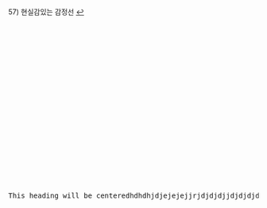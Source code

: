 
<b id="57"></b><br/><br/><br/><br/><br/><br/><br/><br/><br/><br/>
57) 현실감있는 감정선
<a href="javascript:history.back()">↩</a>
<br/><br/><br/><br/><br/><br/><br/><br/><br/><br/><br/><br/><br/><br/><br/><br/><br/><br/><br/><br/>

<pre style="width: 100%; height: 100vh; overflow: auto;">

This heading will be centeredhdhdhjdjejejejjrjdjdjdjjdjdjdjdjjdd
</pre>

<details>
<summary>How do I dropdown?</summary>
<br>
This is how you dropdown.
</details>




<b id="56"></b><br/><br/><br/><br/><br/><br/><br/><br/><br/><br/>
56) 액션스릴러, 빌런, 박진감 넘치는 영화같은
<a href="javascript:history.back()">↩</a>
<br/><br/><br/><br/><br/><br/><br/><br/><br/><br/><br/><br/><br/><br/><br/><br/><br/><br/><br/><br/>

<b id="55"></b><br/><br/><br/><br/><br/><br/><br/><br/><br/><br/>
55) 재미는 있으나 임팩트는 없었다.
<a href="javascript:history.back()">↩</a>
<br/><br/><br/><br/><br/><br/><br/><br/><br/><br/><br/><br/><br/><br/><br/><br/><br/><br/><br/><br/>

<b id="54"></b><br/><br/><br/><br/><br/><br/><br/><br/><br/><br/>
54) 어떤 환경과 삶이 살인마를 만드는지에 대해 심리해부가 인상적
<a href="javascript:history.back()">↩</a>
<br/><br/><br/><br/><br/><br/><br/><br/><br/><br/><br/><br/><br/><br/><br/><br/><br/><br/><br/><br/>

<b id="53"></b><br/><br/><br/><br/><br/><br/><br/><br/><br/><br/>
53) 구성이 너무 좋아서 끊김없이 마음을 움직이는 굉장히 좋은 작품
<a href="javascript:history.back()">↩</a>
<br/><br/><br/><br/><br/><br/><br/><br/><br/><br/><br/><br/><br/><br/><br/><br/><br/><br/><br/><br/>

<b id="52"></b><br/><br/><br/><br/><br/><br/><br/><br/><br/><br/>
52) 냉면으로 특이한 기분을 느낄 수 있다. 마지막 파인애플 냉면은 한번쯤 먹어보고 싶다.
<a href="javascript:history.back()">↩</a>
<br/><br/><br/><br/><br/><br/><br/><br/><br/><br/><br/><br/><br/><br/><br/><br/><br/><br/><br/><br/>

<b id="51"></b><br/><br/><br/><br/><br/><br/><br/><br/><br/><br/>
51) 이야기가 매끄럽고 계속 읽고 싶게 만듬. 흡입력 있는 스토리가 없으면 중도에 그만두거나 마지막 반전을 기대하게 되는데 스토리가 재밌으니 반은 먹고 들어감.
<a href="javascript:history.back()">↩</a>
<br/><br/><br/><br/><br/><br/><br/><br/><br/><br/><br/><br/><br/><br/><br/><br/><br/><br/><br/><br/>

<b id="50"></b><br/><br/><br/><br/><br/><br/><br/><br/><br/><br/>
50) 무난했다. 이 때도 좋은 추리 작품들이 꽤 많았다는 것을 알게되었고, 일찍 알았다면 더 좋지 않았을까 하고 생각함
<a href="javascript:history.back()">↩</a>
<br/><br/><br/><br/><br/><br/><br/><br/><br/><br/><br/><br/><br/><br/><br/><br/><br/><br/><br/><br/>

<b id="49"></b><br/><br/><br/><br/><br/><br/><br/><br/><br/><br/>
49) 작품속으로 들어간 듯한 착각이 들 정도로 생생한 묘사와 심리적 공포가 소름이 돋고 눈을 뗄 수 없었다.
<a href="javascript:history.back()">↩</a>
<br/><br/><br/><br/><br/><br/><br/><br/><br/><br/><br/><br/><br/><br/><br/><br/><br/><br/><br/><br/>

<b id="48"></b><br/><br/><br/><br/><br/><br/><br/><br/><br/><br/>
48) 가족을 잃은 슬픔을 주인공을 통해 처절하게 느낄 수 있었다. 내용이 부드럽게 진행되어 순식간에 읽혔다. 마지막 반전도 좋았음.
<a href="javascript:history.back()">↩</a>
<br/><br/><br/><br/><br/><br/><br/><br/><br/><br/><br/><br/><br/><br/><br/><br/><br/><br/><br/><br/>

<b id="47"></b><br/><br/><br/><br/><br/><br/><br/><br/><br/><br/>
47) 추리마을을 배경으로 그 안에서 벌어지는 일들을 여러 작가를 통해 풀어나가 특색있다. 깊게 인상남는 작품은 없었지만 재미는 있음.
<a href="javascript:history.back()">↩</a>
<br/><br/><br/><br/><br/><br/><br/><br/><br/><br/><br/><br/><br/><br/><br/><br/><br/><br/><br/><br/>

<b id="46"></b><br/><br/><br/><br/><br/><br/><br/><br/><br/><br/>
46) 가볍게 단숨에 읽을 수 있고 현실에 대한 묘사와 풍자, 상상력이 돋보이는 괜찮은 단편집.
<a href="javascript:history.back()">↩</a>
<br/><br/><br/><br/><br/><br/><br/><br/><br/><br/><br/><br/><br/><br/><br/><br/><br/><br/><br/><br/>

<b id="45"></b><br/><br/><br/><br/><br/><br/><br/><br/><br/><br/>
45) 때론 사소한 가능성이 실마리가 되기도 한다. 흐름이 지루하지 않았고 결말부분에 생각해둔 추리가 다 빗나가서 허탈했다. 다음편 계속.
<a href="javascript:history.back()">↩</a>
<br/><br/><br/><br/><br/><br/><br/><br/><br/><br/><br/><br/><br/><br/><br/><br/><br/><br/><br/><br/>

<b id="44"></b><br/><br/><br/><br/><br/><br/><br/><br/><br/><br/>
44) 집 설계도에 숨겨진 비밀은 흥미를 일으키기에 충분했다. 뒤로갈수록 짧은 분량인데도 더 복잡해지는 구성원들과 힘빠지는 전개가 아쉽다.
<a href="javascript:history.back()">↩</a>
<br/><br/><br/><br/><br/><br/><br/><br/><br/><br/><br/><br/><br/><br/><br/><br/><br/><br/><br/><br/>

<b id="43"></b><br/><br/><br/><br/><br/><br/><br/><br/><br/><br/>
43) 사람은 쉽게 변하지 않는다는 사실을 다시금 깨닫게 되었다. 욕망, 폭력, 정치, 이기심, 자기애를 한 인물을 통해 탁월하게 드러냈다.
<a href="javascript:history.back()">↩</a>
<br/><br/><br/><br/><br/><br/><br/><br/><br/><br/><br/><br/><br/><br/><br/><br/><br/><br/><br/><br/>

<b id="42"></b><br/><br/><br/><br/><br/><br/><br/><br/><br/><br/>
42) 계속 파고들며 하나씩 발견해가는 과정에서 희열감 비슷한 것을 느꼈고 문체가 적응될 때쯤부터 순식간에 마지막 페이지를 볼 수 있음.
<a href="javascript:history.back()">↩</a>
<br/><br/><br/><br/><br/><br/><br/><br/><br/><br/><br/><br/><br/><br/><br/><br/><br/><br/><br/><br/>

<b id="41"></b><br/><br/><br/><br/><br/><br/><br/><br/><br/><br/>
41) 미술 관련이라 어려울 것이란 예상을 깸. 쉽게 설명한 유익한 정보와 함께 예술에 대해 깊게 생각해 볼 수 있음.
<a href="javascript:history.back()">↩</a>
<br/><br/><br/><br/><br/><br/><br/><br/><br/><br/><br/><br/><br/><br/><br/><br/><br/><br/><br/><br/>

<b id="40"></b><br/><br/><br/><br/><br/><br/><br/><br/><br/><br/>
40) 최면을 통한 범죄라 신선했다. 킬링타임용으로 손색없음.
<a href="javascript:history.back()">↩</a>
<br/><br/><br/><br/><br/><br/><br/><br/><br/><br/><br/><br/><br/><br/><br/><br/><br/><br/><br/><br/>

<b id="39"></b><br/><br/><br/><br/><br/><br/><br/><br/><br/><br/>
39) 시간여행 그리고 가족이라는 주제로 다양한 장르들을 합쳐놓음. 짧은 문장 구성은 읽는 맛이 있었고 따뜻한 마무리로 여운이 남음
<a href="javascript:history.back()">↩</a>
<br/><br/><br/><br/><br/><br/><br/><br/><br/><br/><br/><br/><br/><br/><br/><br/><br/><br/><br/><br/>

<b id="38"></b><br/><br/><br/><br/><br/><br/><br/><br/><br/><br/>
38) 직소퍼즐 조각처럼 점점 맞춰지는 이야기라 꽤 즐거웠다.
<a href="javascript:history.back()">↩</a>
<br/><br/><br/><br/><br/><br/><br/><br/><br/><br/><br/><br/><br/><br/><br/><br/><br/><br/><br/><br/>

<b id="37"></b><br/><br/><br/><br/><br/><br/><br/><br/><br/><br/>
37) 스포츠카에 대해 자세하게 알 수 있었고 끝에 다다를수록 재밌어지나 앞부분이 지겨웠음.
<a href="javascript:history.back()">↩</a>
<br/><br/><br/><br/><br/><br/><br/><br/><br/><br/><br/><br/><br/><br/><br/><br/><br/><br/><br/><br/>

<b id="36"></b><br/><br/><br/><br/><br/><br/><br/><br/><br/><br/>
36) 으스스한 분위기를 잘 살렸고 초반에 특히 공포스러웠다.
<a href="javascript:history.back()">↩</a>
<br/><br/><br/><br/><br/><br/><br/><br/><br/><br/><br/><br/><br/><br/><br/><br/><br/><br/><br/><br/>

<b id="35"></b><br/><br/><br/><br/><br/><br/><br/><br/><br/><br/>
35) 읽는 내내 끝나지 않았으면 좋겠다고 생각했다. 특히 마지막 단편인 나이프는 정말 재밌었다.
<a href="javascript:history.back()">↩</a>
<br/><br/><br/><br/><br/><br/><br/><br/><br/><br/><br/><br/><br/><br/><br/><br/><br/><br/><br/><br/>

<b id="34"></b><br/><br/><br/><br/><br/><br/><br/><br/><br/><br/>
34) 지루한 부분 없었고, 재밌게 봄.
<a href="javascript:history.back()">↩</a>
<br/><br/><br/><br/><br/><br/><br/><br/><br/><br/><br/><br/><br/><br/><br/><br/><br/><br/><br/><br/>

<b id="33"></b><br/><br/><br/><br/><br/><br/><br/><br/><br/><br/>
33) 지상의 삶에 지쳐 한없이 내려간 후에야 평안을 되찾지만 그것도 다시 위협받는 상황, 희망 같은건 보이지 않음. 인간 내면의 심리를 잘 표현함.
<a href="javascript:history.back()">↩</a>
<br/><br/><br/><br/><br/><br/><br/><br/><br/><br/><br/><br/><br/><br/><br/><br/><br/><br/><br/><br/>

<b id="32"></b><br/><br/><br/><br/><br/><br/><br/><br/><br/>
32)<br/>
**(아버지라는 이름으로)** 결말이 쉽게 예상되어 긴장감이 떨어짐<br/>
**(회귀)** 가볍게 읽은 짧은 단편, 반전이 크진 않지만 잘 읽혀서 좋았음. <br/>
**(뱀파이어 탐정)** 실제사건을 모티브로 꽤 감동적이었다. <br/>
**(밥통)** 범인시점이라 현장감이 뛰어났고, 속도감 있게 읽힘 <br/>
**(고양이 탐정 주관식의 분투)** 마음 따뜻해지는 고양이 찾기<br/>
**(탐정 박문수 - 성균관 살인사건 3)** 1,2 아직 안봄
<a href="javascript:history.back()">↩</a>
<br/><br/><br/><br/><br/><br/><br/><br/><br/><br/><br/><br/><br/><br/><br/><br/><br/><br/><br/><br/>

<b id="31"></b><br/><br/><br/><br/><br/><br/><br/><br/><br/><br/>
31) 쌓아올린 과정은 좋았으나 마지막의 감동과 임팩트는 다소 약했다.
<a href="javascript:history.back()">↩</a>
<br/><br/><br/><br/><br/><br/><br/><br/><br/><br/><br/><br/><br/><br/><br/><br/><br/><br/><br/><br/>

<b id="30"></b><br/><br/><br/><br/><br/><br/><br/><br/><br/><br/>
30) 나온지 꽤 된 책이지만 요즘나온 책이라해도 손색없을 정도로 현대적인 문체와 논리적인 트릭으로 흡인력이 강했다. 다만 초반의 강렬함이 커서 뒤로갈수록 약간의 지루함이 있었다.
<a href="javascript:history.back()">↩</a>
<br/><br/><br/><br/><br/><br/><br/><br/><br/><br/><br/><br/><br/><br/><br/><br/><br/><br/><br/><br/>

<b id="29"></b><br/><br/><br/><br/><br/><br/><br/><br/><br/><br/>
29) 표지가 고양이라서 궁금해서 집었는데 난데없이 조선시대 이야기라 1차로 놀랐고, 고양이를 찾는 과정에서 추미스가 다 들어있었으며 몰입감이 높아지는 구성, 재밌었다.
<a href="javascript:history.back()">↩</a>
<br/><br/><br/><br/><br/><br/><br/><br/><br/><br/><br/><br/><br/><br/><br/><br/><br/><br/><br/><br/>

<b id="28"></b><br/><br/><br/><br/><br/><br/><br/><br/><br/><br/>
28) 등장인물들의 케미가 좋았으나 유령이 심리적으로 공포스럽진 않아 아쉬웠다.
<a href="javascript:history.back()">↩</a>
<br/><br/><br/><br/><br/><br/><br/><br/><br/><br/><br/><br/><br/><br/><br/><br/><br/><br/><br/><br/>

<b id="27"></b><br/><br/><br/><br/><br/><br/><br/><br/><br/><br/>
27) 재능에 대한 갈망, 열등감, 소문, 회피 등 인간사회의 특성을 잘 나타내었고, 그럼에도 꿋꿋이 살아가는 쓸쓸한 단면을 엿볼 수 있다.
<a href="javascript:history.back()">↩</a>
<br/><br/><br/><br/><br/><br/><br/><br/><br/><br/><br/><br/><br/><br/><br/><br/><br/><br/><br/><br/>

<b id="26"></b><br/><br/><br/><br/><br/><br/><br/><br/><br/><br/>
26) 남녀관계에 대한 이야기, 일상 이야기가 많아서 제 3자의 시선으로 지켜보는 재미가 있음.
<a href="javascript:history.back()">↩</a>
<br/><br/><br/><br/><br/><br/><br/><br/><br/><br/><br/><br/><br/><br/><br/><br/><br/><br/><br/><br/>

<b id="25"></b><br/><br/><br/><br/><br/><br/><br/><br/><br/><br/>
25) 영화를 보는 듯한 느낌이 들었다. 적절한 반전 그리고 따뜻한 마무리
<a href="javascript:history.back()">↩</a>
<br/><br/><br/><br/><br/><br/><br/><br/><br/><br/><br/><br/><br/><br/><br/><br/><br/><br/><br/><br/>

<b id="24"></b><br/><br/><br/><br/><br/><br/><br/><br/><br/><br/>
24) 빨려들어갈 듯한 서술로 이야기를 기묘하지만 따뜻하게 풀어나갔다. 전작인 기요틴도 기대된다.
<a href="javascript:history.back()">↩</a>
<br/><br/><br/><br/><br/><br/><br/><br/><br/><br/><br/><br/><br/><br/><br/><br/><br/><br/><br/><br/>

<b id="23"></b><br/><br/><br/><br/><br/><br/><br/><br/><br/><br/>
23) 관점이 바뀔정도로 몰입해서 재밌게 봤다.
<a href="javascript:history.back()">↩</a>
<br/><br/><br/><br/><br/><br/><br/><br/><br/><br/><br/><br/><br/><br/><br/><br/><br/><br/><br/><br/>

<b id="22"></b><br/><br/><br/><br/><br/><br/><br/><br/><br/><br/>
22) 갑자기 엉뚱하게 타임루프물이 되서 당황했다. 전개가 느리긴 했지만 수사묘사만큼은 현실적이었다.
<a href="javascript:history.back()">↩</a>
<br/><br/><br/><br/><br/><br/><br/><br/><br/><br/><br/><br/><br/><br/><br/><br/><br/><br/><br/><br/>

<b id="21"></b><br/><br/><br/><br/><br/><br/><br/><br/><br/><br/>
21) 새로 범죄현장을 보는게 특이했고, 꽤 잔인하고 무서웠다.
<a href="javascript:history.back()">↩</a>
<br/><br/><br/><br/><br/><br/><br/><br/><br/><br/><br/><br/><br/><br/><br/><br/><br/><br/><br/><br/>

<b id="20"></b><br/><br/><br/><br/><br/><br/><br/><br/><br/><br/>
20) 무난했다. 말투나 설정이 좀 오글거렸지만 그걸 너무 키우지 않고 잘 마무리했다.
<a href="javascript:history.back()">↩</a>
<br/><br/><br/><br/><br/><br/><br/><br/><br/><br/><br/><br/><br/><br/><br/><br/><br/><br/><br/><br/>

<b id="19"></b><br/><br/><br/><br/><br/><br/><br/><br/><br/><br/>
19) 모든게 범인을 잡아넣기 위한 계락이었음이 밝혀질 때 머리를 때리는 듯한 충격이 일었다.
<a href="javascript:history.back()">↩</a>
<br/><br/><br/><br/><br/><br/><br/><br/><br/><br/><br/><br/><br/><br/><br/><br/><br/><br/><br/><br/>

<b id="18"></b><br/><br/><br/><br/><br/><br/><br/><br/><br/><br/>
18) 반전도 꽤 있었고 스토리에 몰입해서 재밌게 봤다.
<a href="javascript:history.back()">↩</a>
<br/><br/><br/><br/><br/><br/><br/><br/><br/><br/><br/><br/><br/><br/><br/><br/><br/><br/><br/><br/>

<b id="17"></b><br/><br/><br/><br/><br/><br/><br/><br/><br/><br/>
17) 큰 반전도 없고 별 재미는 없었음
<a href="javascript:history.back()">↩</a>
<br/><br/><br/><br/><br/><br/><br/><br/><br/><br/><br/><br/><br/><br/><br/><br/><br/><br/><br/><br/>

<b id="16"></b><br/><br/><br/><br/><br/><br/><br/><br/><br/><br/>
16) 통제와 자유에 관한 나의 과거를 관통하는 듯한 이야기, 따뜻한 울림이 되어 기억될 것이다.
<a href="javascript:history.back()">↩</a>
<br/><br/><br/><br/><br/><br/><br/><br/><br/><br/><br/><br/><br/><br/><br/><br/><br/><br/><br/><br/>

<b id="15"></b><br/><br/><br/><br/><br/><br/><br/><br/><br/><br/>
15) 엄마가 된다는 것의 무거움을 알 수 있었다. 간접체험할 수 있어서 좋았다.
<a href="javascript:history.back()">↩</a>
<br/><br/><br/><br/><br/><br/><br/><br/><br/><br/><br/><br/><br/><br/><br/><br/><br/><br/><br/><br/>

<b id="14"></b><br/><br/><br/><br/><br/><br/><br/><br/><br/><br/>
14) 처음엔 이 무슨 말같지도 않은 소린가 싶었는데 마지막을 보고 충격을 받고 납득하게 되었다. 엄청난 스토리다.
<a href="javascript:history.back()">↩</a>
<br/><br/><br/><br/><br/><br/><br/><br/><br/><br/><br/><br/><br/><br/><br/><br/><br/><br/><br/><br/>

<b id="13"></b><br/><br/><br/><br/><br/><br/><br/><br/><br/><br/>
13) 권력과 배신을 통해 보는 내내 긴장하게 만듬. 음 역시 사람은 단순히 믿을 수 없다는 것을 알게됨
<a href="javascript:history.back()">↩</a>
<br/><br/><br/><br/><br/><br/><br/><br/><br/><br/><br/><br/><br/><br/><br/><br/><br/><br/><br/><br/>

<b id="12"></b><br/><br/><br/><br/><br/><br/><br/><br/><br/>
12)<br/>
**(얼음땡)** 세계관이 이해가 안갔고, 무섭지도 않았다.<br/>
**(혼숨)** 어릴 때 학교괴담보고 무서웠던 기억이 떠올랐다. 따라해보고 싶을 만큼  방법이 자세해서 현실감이 들었고, 아이스픽을 이용한 부분도 좋았다.<br/>
**(야, 놀자!)** 잔잔한 힐링물, 긴박함 없이 가끔은 이런 스토리도 괜찮은 듯. <br/>
**(불망비)** 마지막까지의 과정이 너무 지루했다.
<a href="javascript:history.back()">↩</a>
<br/><br/><br/><br/><br/><br/><br/><br/><br/><br/><br/><br/><br/><br/><br/><br/><br/><br/><br/><br/>

<b id="11"></b><br/><br/><br/><br/><br/><br/><br/><br/><br/>
11)<br/>
**(죽일 생각은 없었어)** 경쾌하게 살인을 하는 주인공이 마음에 들었다.<br/>
**(알렉산드리아의 거울)** 과몰입이 만든 정체성, 가장 잔인한 것은 생각하지 않는 것.<br/>
**(좋아서가 아냐)** 끝까지 집중해서 봤다. 뒤집어서 생각하는 게 이렇게 재밌을 수 있구나 하고 느꼈음.<br/>
**(나뭇가지가 있었어)** 착취를 다룸. 교수와 연구원들이 나오고 적나라한 묘사에 등장인물들 처럼 마음이 착잡했다. 그저 완벽한 계획에 박수를..<br/>
**(사일런트 디스코)** 역할의 굴레, 그리고 초점과 방향을 잃은 반복적 세계에서 인간은 인간성을 논할 수 있을까. 텍스트를 보는 내내 꿈꾸는 듯 느껴졌다. 환상문학의 매력이 고스란히 전해졌다.
<a href="javascript:history.back()">↩</a>
<br/><br/><br/><br/><br/><br/><br/><br/><br/><br/><br/><br/><br/><br/><br/><br/><br/><br/><br/><br/>

<b id="10"></b><br/><br/><br/><br/><br/><br/><br/><br/><br/>
10)<br/>
**(콩쥐살인사건)** 재밌고 살짝 잔인함. 보이는게 다가 아니었다! 판타지스러운 물건들이 나오지만 잘 어울렸다.<br/>
**(나무꾼의 대위기)** 덫에 걸린 위기의 나무꾼이 겪는 무서운 하루. 막장드라마 만큼 흥미진진하다.<br/>
**(살인귀 vs 식인귀)** 헉.. 매우 잔인했다. 식인귀 때는 끔찍해서 소름이 돋았고 살인귀가 슬래셔물 찍을 땐 광기가 그대로 전해졌다. 다음편이 기대된다.<br/>
**(연쇄 도살마)** 꿈과 희망이 없어서 참혹했다. 설정이 재밌었음.<br/>
**(스위치)** 교환이라는 주제로 끝나고도 생각할 게 많은 이야기
<a href="javascript:history.back()">↩</a>
<br/><br/><br/><br/><br/><br/><br/><br/><br/><br/><br/><br/><br/><br/><br/><br/><br/><br/><br/><br/>

<b id="9"></b><br/><br/><br/><br/><br/><br/><br/><br/><br/>
9)<br/>
**(40원)** 약간 과하긴 했지만 40원으로 이렇게 흥미진진한 스토리가 나올 수 있다니.. 숨가쁜 전개와 복선이 좋았음.<br/>
**(40피트 건물 괴사건)** 논리적으로 추리를 펼치는 등장인물들과 같이 추리해보는 재미가 있었다. <br/>
**(40개의 뼈)** 책임과 상실에 대한 감정 묘사가 강렬했고, 슬펐다. 마지막에 의외의 사실을 알게되서 놀랐다!<br/>
**(드라이버에 40번 찔린 시체에 관하여)** 추리문제 형식이어서 독특했다. 큰 반전은 없었고, 예상했던 범인이었다.<br/>
**(40일)** 이용하고 이용당하는 무난한 내용이었다.<br/>
**(40선: 영혼을 죽이는 선)** 내용이 너무 슬펐고, 뉴스에서나 접하던 현실을 비록 가상이지만 가까이서 볼 수 있어서 그러한 사건이 더 안타깝게 느껴졌다.<br/>
**(알리바바와 40인의 도적)** 탄탄하지 않은 스토리에 결말도 급하게 끝낸느낌
<a href="javascript:history.back()">↩</a>
<br/><br/><br/><br/><br/><br/><br/><br/><br/><br/><br/><br/><br/><br/><br/><br/><br/><br/><br/><br/>

<b id="8"></b><br/><br/><br/><br/><br/><br/><br/><br/><br/><br/>
8) 범죄 없는 마을이란 타이틀을 지키기 위한 마을 주민 각자의 노력과 그것들이 모여 만들어내는 기막힌 범죄 그리고 몇 번을 뒤집는 반전이 인상적임. 정말 탄탄한 스토리라 감탄하면서 마지막 페이지를 덮었다.
<a href="javascript:history.back()">↩</a>
<br/><br/><br/><br/><br/><br/><br/><br/><br/><br/><br/><br/><br/><br/><br/><br/><br/><br/><br/><br/>

<b id="7"></b><br/><br/><br/><br/><br/><br/><br/><br/><br/>
7)<br/>
**(추적=코난을 찾아라)** 리뷰함<br/>
**(소음)** 치밀한 트릭을 하나씩 추리해내는 아이들을 보는 게 뭔가 가슴벅찼다.<br/>
**(상흔)** 순수함이 돋보였고, 일상적인 내용이라 더 정감이 갔다. 읽다보니 어느새 끝<br/>
**(토끼)** 여러가지 추리가 흥미로웠다 특히 갑자기 공포물로 바뀌는 게 재밌었다.<br/>
**(코난)** 우정이 시작된 계기, 흐뭇하게 지켜봄.<br/>
**(꼬마)** 귀신을 보는 꼬마와 이후 벌어지는 예언과도 같은 미스터리한 일들이 공포를 준다. 오싹하다.<br/><br/>
**총평:** 어릴 때 주변을 보면 마냥 순수하지는 않았다. 미화된 부분이 상당하다. 하지만 그 때만의 즐거움이 있었다. 탐정단을 결성한 아이들을 보면서  그들의 눈으로 다시 어릴 때로 돌아간 기분을 느꼈다. 소중한 기억으로 남을 것 같다.
<a href="javascript:history.back()">↩</a>
<br/><br/><br/><br/><br/><br/><br/><br/><br/><br/><br/><br/><br/><br/><br/><br/><br/><br/><br/><br/>

<b id="6"></b><br/><br/><br/><br/><br/><br/><br/><br/><br/><br/>
6) 밀실 살인보단 살인 후 밀실이라는 말에 고개를 끄덕였다. 전반적으로 가라앉은 분위기라 살짝 지루한 감이 있었음에도 라플레시아의 숨겨진 의미, 사이비, 마약 등 흥미로운 요소들이 잘 어우러져 끝까지 몰입할 수 있었다. 잘 만든 영화같은 느낌이 들었다.
<a href="javascript:history.back()">↩</a>
<br/><br/><br/><br/><br/><br/><br/><br/><br/><br/><br/><br/><br/><br/><br/><br/><br/><br/><br/><br/>

<b id="5"></b><br/><br/><br/><br/><br/><br/><br/><br/><br/>
5)<br/>
**(무구한 살의)** 계산된 무구함이 소름이었다.<br/>
**(합리적 살의)** 휙휙 읽기 좋음<br/>
**(보이지 않는 살의)** 꽤 특이한 반전이라 오.. 하면서 봤다.<br/>
**(백색살의)** 리뷰함<br/>
**(영광의 살의)** 큭큭 영광스런 데스코미디<br/>
**(시기의 살의)** 이런 킬러도 있구나 싶었다. 볼만했음.
<a href="javascript:history.back()">↩</a>
<br/><br/><br/><br/><br/><br/><br/><br/><br/><br/><br/><br/><br/><br/><br/><br/><br/><br/><br/><br/>

<b id="4"></b><br/><br/><br/><br/><br/><br/><br/><br/><br/><br/>
4) 특이하게 집 호수로 모든걸 설명함. 이것도 기억못하다니 난 바보인가 싶다가 나중되면 숫자만 봐도 떠오름. 재미도 있었지만 교훈적이면서 꽤 여운이 남았음.
<a href="javascript:history.back()">↩</a>
<br/><br/><br/><br/><br/><br/><br/><br/><br/><br/><br/><br/><br/><br/><br/><br/><br/><br/><br/><br/>

<b id="3"></b><br/><br/><br/><br/><br/><br/><br/><br/><br/>
3)<br/>
**(범인은 한 명이다)** 여기서 큰 반전이 나올 수 있을까 싶었는데 예상대로 조금 뻔한 스토리였음.동기가 단순하고 납득이 잘 안됨.<br/>
**(국선변호인의 최종 변론)** 범행 동기가 충분하지 않음. 분명 더 나은 길이 있었기 때문에 의문이 들었다.<br/>
**(미니멀 라이프)** 무난하게 보기 좋은 탐정&조수 소설. 조수가 다했다.<br/>
**(용서)** 생각 없이 읽기 좋은 휴먼드라마였다. 마무리가 나쁘지 않았다.<br/>
**(인생의 무게)** 복선 그리고 눈에 보일듯 말듯한 반전이 절묘하게 조합해 재밌는 연출이 되었다.<br/>
**(백색살의)** 불에 타죽은 시체가 미스테리 했고 반전도 무난했다. 일정 스탠스로 이야기가 흘러가서 중간부터 집중력이 흐려짐.
<a href="javascript:history.back()">↩</a>
<br/><br/><br/><br/><br/><br/><br/><br/><br/><br/><br/><br/><br/><br/><br/><br/><br/><br/><br/><br/>

<b id="2"></b><br/><br/><br/><br/><br/><br/><br/><br/><br/><br/>
2) 안면인식장애를 가진 형사와 현장에 항상 마지막 '반전'이 뜯긴 추리소설을 두고 가는 연속(?)살인마를 쫓아가는 추리소설.
같은 장소를 반복적으로 다뤄 중간부터 살짝 지루한 느낌이 들었고 반전은 있었지만 크게 와닿진 않았다. 사소한 대화를 줄이고 반전의 핵심인물들의 과거를 넣어 좀 더 감정적으로 몰입하게끔 스토리를 넣었으면 더 자연스럽고 좋았을 것 같다.
<a href="javascript:history.back()">↩</a>
<br/><br/><br/><br/><br/><br/><br/><br/><br/><br/><br/><br/><br/><br/><br/><br/><br/><br/><br/><br/>

<b id="1"></b><br/><br/><br/><br/><br/><br/><br/><br/><br/>
1)<br/>
**(긴하루)** 길고 어두운 하루를 살아내는 누군가를 관찰할 수 있었다. 현실의 우울함을 옮겨놓은 것 같았다. 이빨 묘사가 생생해서 조금 섬뜩했다.<br/>
**(에덴의 아이들)** 탐정을 주인공으로 재밌게 풀어나갔음. 후편이 기대됨. 가볍게 읽기 좋았다.<br/>
**(코난을 찾아라)** 이상하다 싶은 느낌은 있었는데 상상도 못한 반전이었다. 잔혹한 범인의 독백이 몰입감을 높였고 무서우면서도 웃음 포인트가 많아서 아주 재밌게 봤음.<br/>
**(약육강식)** 캐릭터에 몰입이 잘 안되었고 내용이 재밌진 않았다.<br/>
**(어떤 자살)** 기자와 대화체가 메인인 완성도 높은 추리소설은 처음 봤음. 이런 건 다 어떻게 아셨을까 싶은 디테일이 집중하게 만들고 사람마다 말투나 분위기가 찰떡이라 살아움직이는 느낌이었음. 갑자기 쏟아지는 반전에 어질어질한건 덤.<br/>
**(고난도 살인)** 근미래, 메타버스가 배경이며 캐릭터에 입체감이 있었다. 가상과 현실의 괴리가 좋았다. 마지막은 아쉬웠다.<br/>
**(튤립과 꽃삽, 접힌 우산)** 어딘가 이상한 엄마를 통해 읽는 사람의 심리 또한 미묘하게 뒤틈. 등장인물들의 덤덤함이 무서움을 배가함.<br/>
**(공짜는 없다)** 죄책감이 어떻게 인생을 파괴하는지 주인공의 심리를 따라가며 겪어 볼 수 있었다.
<a href="javascript:history.back()">↩</a>
<br/><br/><br/><br/><br/><br/><br/><br/><br/><br/><br/><br/><br/><br/><br/><br/><br/><br/><br/><br/>
